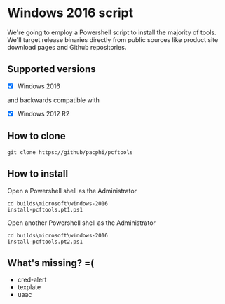 # Windows 2016 script

We're going to employ a Powershell script to install the majority of tools.  We'll target release binaries directly from public sources like product site download pages and Github repositories.  

## Supported versions

- [x] Windows 2016

and backwards compatible with

- [x] Windows 2012 R2

## How to clone

```
git clone https://github/pacphi/pcftools
```

## How to install

Open a Powershell shell as the Administrator

```
cd builds\microsoft\windows-2016
install-pcftools.pt1.ps1
```

Open another Powershell shell as the Administrator

```
cd builds\microsoft\windows-2016
install-pcftools.pt2.ps1
```

## What's missing? =(

* cred-alert
* texplate
* uaac
